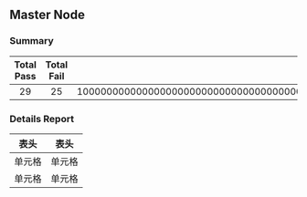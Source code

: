 ## Master Node

### Summary

| Total Pass | Total Fail | Total Warn | Total Info |
| :-------: | :-------: | :-------: | :-------: |
| 29|25|1000000000000000000000000000000000000000000000000000000000000000000000000000000000000000000000000000000000000000000000000000000000000000000000000000000000000000001|0|

### Details Report

|  表头   | 表头  |
|  ----  | ----  |
| 单元格  | 单元格 |
| 单元格  | 单元格 |
